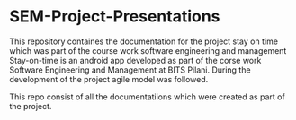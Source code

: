 # SEM-Project-Presentations
This repository containes the  documentation for the project stay on time  which was part of the course work software engineering and management
Stay-on-time is an android app developed as part of the corse work Software Engineering and Management at BITS Pilani. During the development of the project agile model was followed.

This repo consist of all the documentatiions which were created as part of the project.
